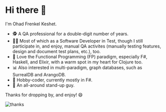 # Hi there 👋

I'm Ohad Frenkel Keshet.

- 🕵️ A QA professional for a double-digit number of years.
- 👨‍💻 Most of which as a Software Developer in Test, though I still participate in, and enjoy, manual QA activites (manually testing features, design and document test plans, etc.), too.
- 🤖 Love the Functional Programming (FP) paradigm, especially F#, Haskell, and Elixir, with a warm spot in my heart for Clojure too.
- 📊 Also interested in multi-paradigm, graph databases, such as SurrealDB and ArangoDB.
- 🦾 Hobby-coder, currently mostly in F#.
- 🤣 An all-around stand-up guy.

Thanks for dropping by, and enjoy! 😄

![thanks](https://media1.giphy.com/media/v1.Y2lkPTc5MGI3NjExcjhhcXJyZHI1cnV1Mmd6dHdsbHhmZ2RkbzY4NW53d2VjZmsyeDEydCZlcD12MV9pbnRlcm5hbF9naWZfYnlfaWQmY3Q9Zw/h8ZRNWU2CDeA48fCYi/giphy.gif)
